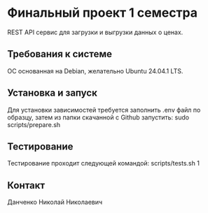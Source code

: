 # Финальный проект 1 семестра

REST API сервис для загрузки и выгрузки данных о ценах.

## Требования к системе

ОС основанная на Debian, желательно Ubuntu 24.04.1 LTS.

## Установка и запуск

Для установки зависимостей требуется заполнить .env файл по образцу, затем из папки скачанной с Github запустить:
sudo scripts/prepare.sh

## Тестирование

Тестирование проходит следующей командой:
scripts/tests.sh 1

## Контакт

Данченко Николай Николаевич